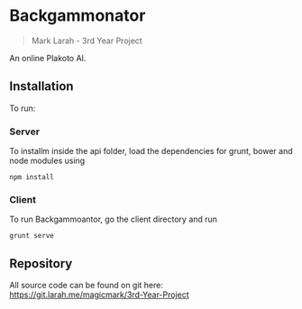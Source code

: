# Backgammonator

> Mark Larah -  3rd Year Project

An online Plakoto AI.

## Installation

To run:

### Server
To installm inside the api folder, load the dependencies for grunt, bower and node modules using
```
npm install
```

### Client

To run Backgammoantor, go the client directory and run
```
grunt serve
```

## Repository

All source code can be found on git here: https://git.larah.me/magicmark/3rd-Year-Project
